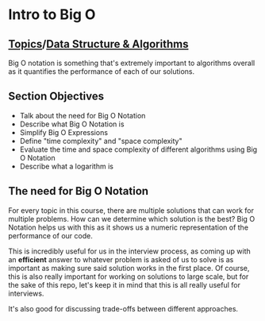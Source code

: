 # Intro to Big O

## [Topics](../../../topics.md)/[Data Structure & Algorithms](../index.md)

Big O notation is something that's extremely important to algorithms overall as it quantifies the performance of each of our solutions.

## Section Objectives

- Talk about the need for Big O Notation
- Describe what Big O Notation is
- Simplify Big O Expressions
- Define "time complexity" and "space complexity"
- Evaluate the time and space complexity of different algorithms using Big O Notation
- Describe what a logarithm is

## The need for Big O Notation

For every topic in this course, there are multiple solutions that can work for multiple problems. How can we determine which solution is the best? Big O Notation helps us with this as it shows us a numeric representation of the performance of our code.

This is incredibly useful for us in the interview process, as coming up with an **efficient** answer to whatever problem is asked of us to solve is as important as making sure said solution works in the first place. Of course, this is also really important for working on solutions to large scale, but for the sake of this repo, let's keep it in mind that this is all really useful for interviews.

It's also good for discussing trade-offs between different approaches.

